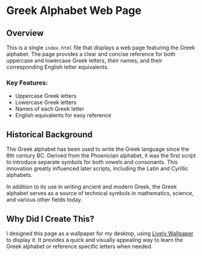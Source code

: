 # Greek Alphabet Web Page

## Overview

This is a single `index.html` file that displays a web page featuring the Greek alphabet. The page provides a clear and concise reference for both uppercase and lowercase Greek letters, their names, and their corresponding English letter equivalents.

### Key Features:
- Uppercase Greek letters
- Lowercase Greek letters
- Names of each Greek letter
- English equivalents for easy reference

## Historical Background

The Greek alphabet has been used to write the Greek language since the 8th century BC. Derived from the Phoenician alphabet, it was the first script to introduce separate symbols for both vowels and consonants. This innovation greatly influenced later scripts, including the Latin and Cyrillic alphabets.

In addition to its use in writing ancient and modern Greek, the Greek alphabet serves as a source of technical symbols in mathematics, science, and various other fields today.

## Why Did I Create This?

I designed this page as a wallpaper for my desktop, using [Lively Wallpaper](https://www.rocksdanister.com/lively/) to display it. It provides a quick and visually appealing way to learn the Greek alphabet or reference specific letters when needed.
